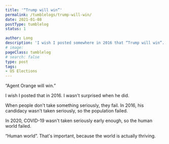 ```yaml
---
title: '“Trump will win”'
permalink: /tumblelogs/trump-will-win/
date: 2021-01-08
postType: tumblelog
status: 1

author: Long
description: 'I wish I posted somewhere in 2016 that “Trump will win”. I wasn't surprised when he did.'
# image:
pageClass: tumblelog
# search: false
type: post
tags:
- US Elections
---
```


“Agent Orange will win.”

I wish I posted that in 2016. I wasn't surprised when he did.

When people don't take something seriously, they fail. In 2016, his candidacy wasn't taken seriously, so the population failed.

In 2020, COVID-19 wasn't taken seriously early enough, so the human world failed.

“Human world”. That's important, because the world is actually thriving.
